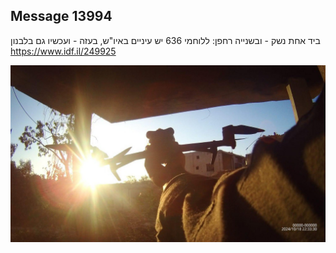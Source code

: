 ## Message 13994

ביד אחת נשק - ובשנייה רחפן:
ללוחמי 636 יש עיניים באיו"ש, בעזה - ועכשיו גם בלבנון
https://www.idf.il/249925

![Photo](13994/13994_photo.jpg)
